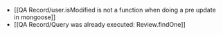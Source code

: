 - [[QA Record/user.isModified is not a function when doing a pre update in mongoose]]
- [[QA Record/Query was already executed: Review.findOne]]